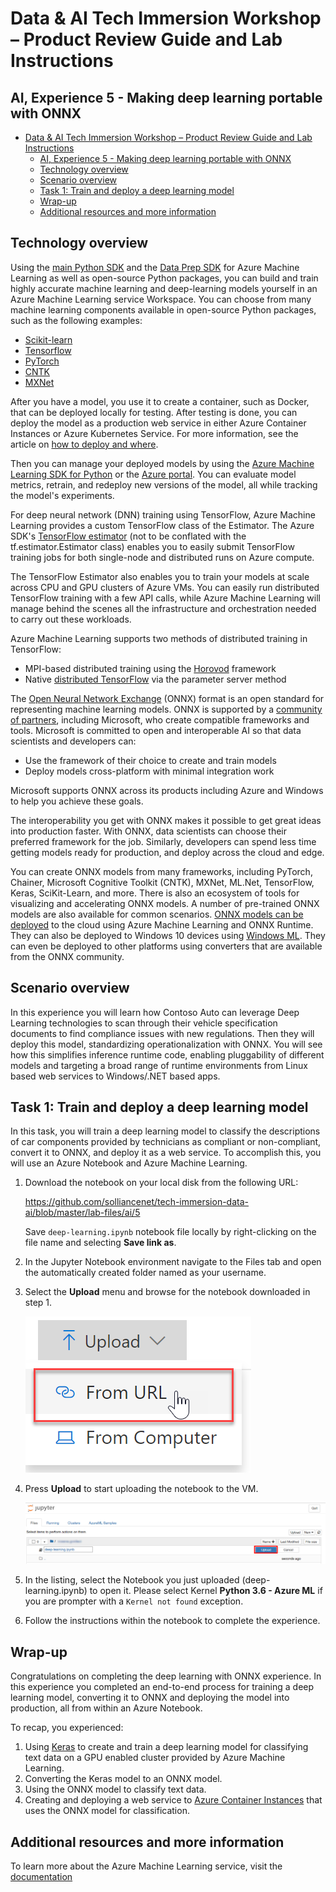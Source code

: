 # Data & AI Tech Immersion Workshop – Product Review Guide and Lab Instructions

## AI, Experience 5 - Making deep learning portable with ONNX

- [Data & AI Tech Immersion Workshop – Product Review Guide and Lab Instructions](#Data--AI-Tech-Immersion-Workshop-%E2%80%93-Product-Review-Guide-and-Lab-Instructions)
  - [AI, Experience 5 - Making deep learning portable with ONNX](#AI-Experience-5---Making-deep-learning-portable-with-ONNX)
  - [Technology overview](#Technology-overview)
  - [Scenario overview](#Scenario-overview)
  - [Task 1: Train and deploy a deep learning model](#Task-1-Train-and-deploy-a-deep-learning-model)
  - [Wrap-up](#Wrap-up)
  - [Additional resources and more information](#Additional-resources-and-more-information)

## Technology overview

Using the [main Python SDK](https://docs.microsoft.com/python/api/overview/azure/ml/intro?view=azure-ml-py) and the [Data Prep SDK](https://docs.microsoft.com/python/api/overview/azure/dataprep/intro?view=azure-dataprep-py) for Azure Machine Learning as well as open-source Python packages, you can build and train highly accurate machine learning and deep-learning models yourself in an Azure Machine Learning service Workspace. You can choose from many machine learning components available in open-source Python packages, such as the following examples:

- [Scikit-learn](https://scikit-learn.org/stable/)
- [Tensorflow](https://www.tensorflow.org/)
- [PyTorch](https://pytorch.org/)
- [CNTK](https://www.microsoft.com/en-us/cognitive-toolkit/)
- [MXNet](https://mxnet.incubator.apache.org/)

After you have a model, you use it to create a container, such as Docker, that can be deployed locally for testing. After testing is done, you can deploy the model as a production web service in either Azure Container Instances or Azure Kubernetes Service. For more information, see the article on [how to deploy and where](https://docs.microsoft.com/azure/machine-learning/service/how-to-deploy-and-where).

Then you can manage your deployed models by using the [Azure Machine Learning SDK for Python](https://docs.microsoft.com/python/api/overview/azure/ml/intro?view=azure-ml-py) or the [Azure portal](https://portal.azure.com). You can evaluate model metrics, retrain, and redeploy new versions of the model, all while tracking the model's experiments.

For deep neural network (DNN) training using TensorFlow, Azure Machine Learning provides a custom TensorFlow class of the Estimator. The Azure SDK's [TensorFlow estimator](https://docs.microsoft.com/python/api/azureml-train-core/azureml.train.dnn.tensorflow?view=azure-ml-py) (not to be conflated with the tf.estimator.Estimator class) enables you to easily submit TensorFlow training jobs for both single-node and distributed runs on Azure compute.

The TensorFlow Estimator also enables you to train your models at scale across CPU and GPU clusters of Azure VMs. You can easily run distributed TensorFlow training with a few API calls, while Azure Machine Learning will manage behind the scenes all the infrastructure and orchestration needed to carry out these workloads.

Azure Machine Learning supports two methods of distributed training in TensorFlow:

- MPI-based distributed training using the [Horovod](https://github.com/horovod/horovod) framework
- Native [distributed TensorFlow](https://github.com/tensorflow/examples/blob/master/community/en/docs/deploy/distributed.md) via the parameter server method

The [Open Neural Network Exchange](https://onnx.ai/) (ONNX) format is an open standard for representing machine learning models. ONNX is supported by a [community of partners](https://onnx.ai/supported-tools), including Microsoft, who create compatible frameworks and tools. Microsoft is committed to open and interoperable AI so that data scientists and developers can:

- Use the framework of their choice to create and train models
- Deploy models cross-platform with minimal integration work

Microsoft supports ONNX across its products including Azure and Windows to help you achieve these goals.

The interoperability you get with ONNX makes it possible to get great ideas into production faster. With ONNX, data scientists can choose their preferred framework for the job. Similarly, developers can spend less time getting models ready for production, and deploy across the cloud and edge.

You can create ONNX models from many frameworks, including PyTorch, Chainer, Microsoft Cognitive Toolkit (CNTK), MXNet, ML.Net, TensorFlow, Keras, SciKit-Learn, and more.
There is also an ecosystem of tools for visualizing and accelerating ONNX models. A number of pre-trained ONNX models are also available for common scenarios.
[ONNX models can be deployed](https://docs.microsoft.com/azure/machine-learning/service/how-to-build-deploy-onnx#deploy) to the cloud using Azure Machine Learning and ONNX Runtime. They can also be deployed to Windows 10 devices using [Windows ML](https://docs.microsoft.com/windows/ai/). They can even be deployed to other platforms using converters that are available from the ONNX community.

## Scenario overview

In this experience you will learn how Contoso Auto can leverage Deep Learning technologies to scan through their vehicle specification documents to find compliance issues with new regulations. Then they will deploy this model, standardizing operationalization with ONNX. You will see how this simplifies inference runtime code, enabling pluggability of different models and targeting a broad range of runtime environments from Linux based web services to Windows/.NET based apps.

## Task 1: Train and deploy a deep learning model

In this task, you will train a deep learning model to classify the descriptions of car components provided by technicians as compliant or non-compliant, convert it to ONNX, and deploy it as a web service. To accomplish this, you will use an Azure Notebook and Azure Machine Learning.

1. Download the notebook on your local disk from the following URL:

   https://github.com/solliancenet/tech-immersion-data-ai/blob/master/lab-files/ai/5

   Save `deep-learning.ipynb` notebook file locally by right-clicking on the file name and selecting **Save link as**.

2. In the Jupyter Notebook environment navigate to the Files tab and open the automatically created folder named as your username.
3. Select the **Upload** menu and browse for the notebook downloaded in step 1.

   ![Upload notebook](media/05.png 'Upload')

4. Press **Upload** to start uploading the notebook to the VM.

   ![The Upload files from Computer dialog](media/06.png 'Upload files from Computer')

5. In the listing, select the Notebook you just uploaded (deep-learning.ipynb) to open it.
Please select Kernel **Python 3.6 - Azure ML** if you are prompter with a `Kernel not found` exception.

6. Follow the instructions within the notebook to complete the experience.


## Wrap-up

Congratulations on completing the deep learning with ONNX experience. In this experience you completed an end-to-end process for training a deep learning model, converting it to ONNX and deploying the model into production, all from within an Azure Notebook.

To recap, you experienced:

1. Using [Keras](https://keras.io/) to create and train a deep learning model for classifying text data on a GPU enabled cluster provided by Azure Machine Learning.
2. Converting the Keras model to an ONNX model.
3. Using the ONNX model to classify text data.
4. Creating and deploying a web service to [Azure Container Instances](https://docs.microsoft.com/azure/container-instances/) that uses the ONNX model for classification.

## Additional resources and more information

To learn more about the Azure Machine Learning service, visit the [documentation](https://docs.microsoft.com/azure/machine-learning/service)
